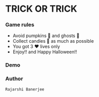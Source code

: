# TRICK OR TRICK

### Game rules
- Avoid pumpkins 🎃 and ghosts 👻
- Collect candies 🍬 as much as possible
- You got 3 ❤️ lives only
- Enjoy!! and Happy Halloween!!

### Demo



### Author 
```
Rajarshi Banerjee
```